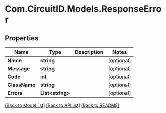 
# Com.CircuitID.Models.ResponseError

## Properties

Name | Type | Description | Notes
------------ | ------------- | ------------- | -------------
**Name** | **string** |  | [optional] 
**Message** | **string** |  | [optional] 
**Code** | **int** |  | [optional] 
**ClassName** | **string** |  | [optional] 
**Errors** | **List&lt;string&gt;** |  | [optional] 

[[Back to Model list]](../README.md#documentation-for-models)
[[Back to API list]](../README.md#documentation-for-api-endpoints)
[[Back to README]](../README.md)

